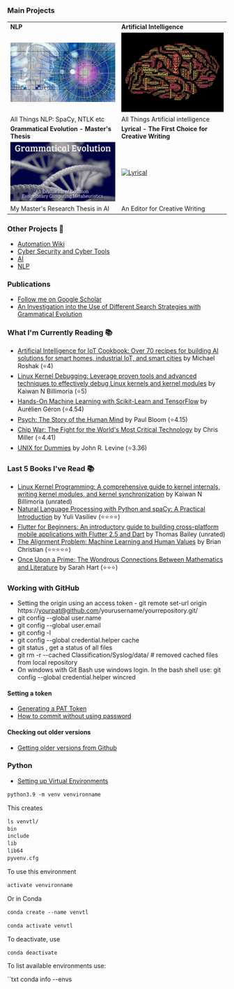 ### Main Projects ###



|                           |                       |
| ----------------------------------- | ----------------------------------- |
| **NLP**                              | **Artificial Intelligence**          |
| [![NLP](https://github.com/johnosbb/johnosbb/blob/main/network-8276891_1920.jpg)](https://github.com/johnosbb/NLP) | [![AI](https://github.com/johnosbb/johnosbb/blob/main/mind-544404_1280.png)](https://github.com/johnosbb/Artificial-intelligence) |
| All Things NLP: SpaCy, NTLK etc         | All Things Artificial intelligence          |
| **Grammatical Evolution - Master's Thesis** | **Lyrical - The First Choice for Creative Writing** |
| [![Thesis](https://github.com/johnosbb/Grammatical-Evolution/blob/main/ga.png)](https://github.com/johnosbb/Grammatical-Evolution) | [![Lyrical](https://github.com/johnosbb/Lyrical/blob/main/Lyrical.png)](https://github.com/johnosbb/Lyrical) |
| My Master's Research Thesis in AI      | An Editor for Creative Writing     |




### Other Projects 🔭

 - [Automation Wiki](https://github.com/johnosbb/Automation)
 - [Cyber Security and Cyber Tools](https://github.com/johnosbb/CyberTools)
 - [AI](https://github.com/johnosbb/Artificial-intelligence)
 - [NLP](https://github.com/johnosbb/NLP)

   
### Publications
- [Follow me on Google Scholar](https://scholar.google.com/citations?user=JLblTiIAAAAJ&hl=en&oi=sra)
- [An Investigation into the Use of Different Search Strategies with Grammatical Evolution](https://link.springer.com/chapter/10.1007/3-540-45984-7_26)

### What I'm Currently Reading 📚
<!-- GOODREADS-LIST:START -->
- [Artificial Intelligence for IoT Cookbook: Over 70 recipes for building AI solutions for smart homes, industrial IoT, and smart cities](https://www.goodreads.com/review/show/6086041284?utm_medium=api&utm_source=rss) by Michael Roshak (⭐️4)
- [Linux Kernel Debugging: Leverage proven tools and advanced techniques to effectively debug Linux kernels and kernel modules](https://www.goodreads.com/review/show/5894761870?utm_medium=api&utm_source=rss) by Kaiwan N Billimoria (⭐️5)
- [Hands-On Machine Learning with Scikit-Learn and TensorFlow](https://www.goodreads.com/review/show/4617796276?utm_medium=api&utm_source=rss) by Aurélien Géron (⭐️4.54)
- [Psych: The Story of the Human Mind](https://www.goodreads.com/review/show/5516554930?utm_medium=api&utm_source=rss) by Paul Bloom (⭐️4.15)
- [Chip War: The Fight for the World's Most Critical Technology](https://www.goodreads.com/review/show/5672653225?utm_medium=api&utm_source=rss) by Chris   Miller (⭐️4.41)
- [UNIX for Dummies](https://www.goodreads.com/review/show/4709140028?utm_medium=api&utm_source=rss) by John R. Levine (⭐️3.36)
<!-- GOODREADS-LIST:END -->

### Last 5 Books I've Read 📚
<!-- GOODREADS-READ-LIST:START -->
- [Linux Kernel Programming: A comprehensive guide to kernel internals, writing kernel modules, and kernel synchronization](https://www.goodreads.com/review/show/5894762742?utm_medium=api&utm_source=rss) by Kaiwan N Billimoria (unrated)
- [Natural Language Processing with Python and spaCy: A Practical Introduction](https://www.goodreads.com/review/show/4617779345?utm_medium=api&utm_source=rss) by Yuli Vasiliev (⭐⭐⭐⭐)
- [Flutter for Beginners: An introductory guide to building cross-platform mobile applications with Flutter 2.5 and Dart](https://www.goodreads.com/review/show/4838144718?utm_medium=api&utm_source=rss) by Thomas Bailey (unrated)
- [The Alignment Problem: Machine Learning and Human Values](https://www.goodreads.com/review/show/5177523091?utm_medium=api&utm_source=rss) by Brian Christian (⭐⭐⭐⭐⭐)
- [Once Upon a Prime: The Wondrous Connections Between Mathematics and Literature](https://www.goodreads.com/review/show/5560473847?utm_medium=api&utm_source=rss) by Sarah  Hart (⭐⭐⭐)
<!-- GOODREADS-READ-LIST:END -->

<!--
**johnosbb/johnosbb** is a ✨ _special_ ✨ repository because its `README.md` (this file) appears on your GitHub profile.

Here are some ideas to get you started:

- 🔭 I’m currently working on ...
- 🌱 I’m currently learning ...
- 👯 I’m looking to collaborate on ...
- 🤔 I’m looking for help with ...
- 💬 Ask me about ...
- 📫 How to reach me: ...
- 😄 Pronouns: ...
- ⚡ Fun fact: ...
-->


### Working with GitHub
* Setting the origin using an access token - git remote set-url origin https://yourpat@github.com/yourusername/yourrepository.git/
* git config --global user.name <yourname>
* git config --global user.email <your email>
* git config -l
* git config --global credential.helper cache
* git status , get a status of all files
* git rm -r --cached Classification/Syslog/data/ # removed cached files from local repository
* On windows with Git Bash use windows login. In the bash shell use:  git config --global credential.helper wincred
    
#### Setting a token
- [Generating a PAT Token](https://github.com/settings/tokens/)
- [How to commit without using password](https://levelup.gitconnected.com/fix-password-authentication-github-3395e579ce74)    
  
    
 #### Checking out older versions
 - [Getting older versions from Github](https://githowto.com/getting_old_versions)

### Python

- [Setting up Virtual Environments](https://www.youtube.com/watch?v=KxvKCSwlUv8)

```txt
python3.9 -m venv venvironname
```
This creates

```txt
ls venvtl/
bin
include
lib
lib64
pyvenv.cfg
```

To use this environment

```txt
activate venvironname
```

Or in Conda

```txt
conda create --name venvtl
```

```txt
conda activate venvtl
```

To deactivate, use 

```txt
conda deactivate
```

To list available environments use:

``txt
conda info --envs
```
